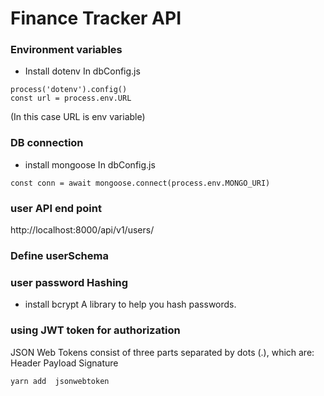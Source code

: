 # Finance Tracker API

### Environment variables
* Install dotenv
In dbConfig.js
``` 
process('dotenv').config()
const url = process.env.URL  
```
(In this case URL is env variable)


### DB connection 
* install mongoose 
In dbConfig.js
```
const conn = await mongoose.connect(process.env.MONGO_URI)
```


### user API end point 
http://localhost:8000/api/v1/users/


### Define userSchema

### user password Hashing 
* install bcrypt
A library to help you hash passwords.

### using JWT token for authorization 
JSON Web Tokens consist of three parts separated by dots (.),
 which are:
Header
Payload
Signature
```
yarn add  jsonwebtoken
```